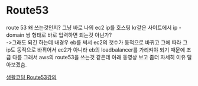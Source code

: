 # Route53    

route 53 왜 쓰는것인지? 그냥 바로 나의 ec2 ip를 호스팅 kr같은 사이트에서 ip - domain 쌍 형태로 바로 입력하면 되는것 아닌가?      
->그래도 되긴 하는데 내경우 eb를 써서 ec2의 갯수가 동적으로 바뀌고 그에 따라 그 ip도 동적으로 바뀌어서 ec2가 아니라 eb의 loadbalancer를 가리켜야 되기 때문에 조금 다름 그래서 aws의 route53을 쓰는것 같은데 아래 동영상 보고 좀더 자세히 이유 달아보겠슴. 




[생활코딩 Route53강의](https://opentutorials.org/course/608/3012)
   
